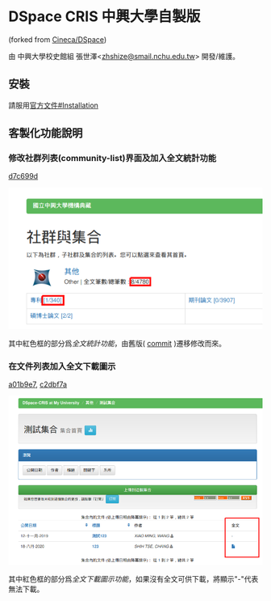 # DSpace CRIS 中興大學自製版

(forked from [Cineca/DSpace](https://github.com/Cineca/DSpace))

由 中興大學校史館組 張世澤<[zhshize@smail.nchu.edu.tw](mailto:zhshize@smail.nchu.edu.tw)> 開發/維護。

## 安裝

請服用[官方文件#Installation](https://wiki.lyrasis.org/display/DSPACECRIS/Installation)

## 客製化功能說明

### 修改社群列表(community-list)界面及加入全文統計功能
[d7c699d](https://github.com/NCHUIR/DSpace/commit/d7c699dd2f96cc44bef4834af263db538d535c9e)

![標記全文統計功能及介面變更的示意圖](doc/assets/community-list-fulltext-counter.png)

其中紅色框的部分爲*全文統計功能*，由舊版(
[commit](https://github.com/NCHUIR/DSpace/commit/03dd53c102a68e60ea71528039c624d3b9e4b48e)
)遷移修改而來。

### 在文件列表加入全文下載圖示
[a01b9e7](https://github.com/NCHUIR/DSpace/commit/a01b9e7f17ae5907e62dc1df390d18f9a6bf8a98), 
[c2dbf7a](https://github.com/NCHUIR/DSpace/commit/c2dbf7a5a8a815b5364e9f366aa67a3b705c72d8)

![加入全文下載圖示的文件列表的示意圖](doc/assets/item-list-fulltext-download-icon.png)

其中紅色框的部分爲*全文下載圖示功能*，如果沒有全文可供下載，將顯示"-"代表無法下載。

